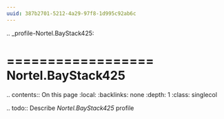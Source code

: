 ```yaml
---
uuid: 387b2701-5212-4a29-97f8-1d995c92ab6c
---
```

.. _profile-Nortel.BayStack425:

==================
Nortel.BayStack425
==================

.. contents:: On this page
    :local:
    :backlinks: none
    :depth: 1
    :class: singlecol

.. todo::
    Describe *Nortel.BayStack425* profile

